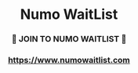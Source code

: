 <div align="center">

#  **Numo WaitList**

### 📝 JOIN TO NUMO WAITLIST 📝

### https://www.numowaitlist.com

</div>